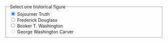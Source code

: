<fieldset class="usa-fieldset">
  <legend class="usa-legend usa-legend">Select one historical figure</legend>
  <div class="usa-radio">
    <input
      class="usa-radio__input"
      id="historical-truth"
      type="radio"
      name="historical-figures"
      value="sojourner-truth"
      checked="checked"
    />
    <label class="usa-radio__label" for="historical-truth"
      >Sojourner Truth</label
    >
  </div>
  <div class="usa-radio">
    <input
      class="usa-radio__input"
      id="historical-douglass"
      type="radio"
      name="historical-figures"
      value="frederick-douglass"
    />
    <label class="usa-radio__label" for="historical-douglass"
      >Frederick Douglass</label
    >
  </div>
  <div class="usa-radio">
    <input
      class="usa-radio__input"
      id="historical-washington"
      type="radio"
      name="historical-figures"
      value="booker-t-washington"
    />
    <label class="usa-radio__label" for="historical-washington"
      >Booker T. Washington</label
    >
  </div>
  <div class="usa-radio">
    <input
      class="usa-radio__input"
      id="historical-carver"
      type="radio"
      name="historical-figures"
      value="george-washington-carver"
      disabled="disabled"
    />
    <label class="usa-radio__label" for="historical-carver"
      >George Washington Carver</label
    >
  </div>
</fieldset>